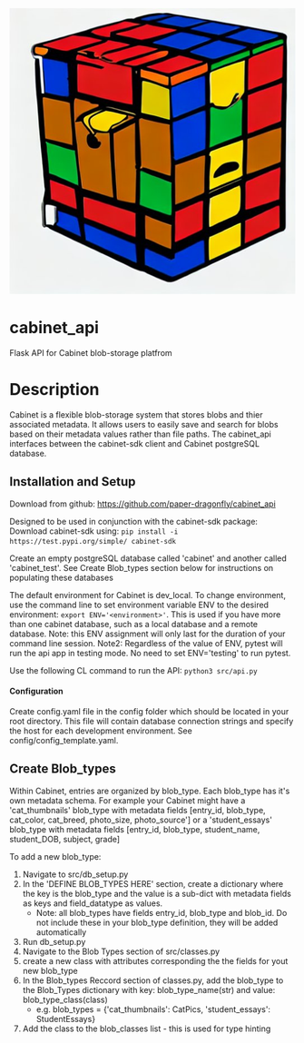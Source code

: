 ![Cabinet Logo](rubix2.jpeg)

# cabinet_api
Flask API for Cabinet blob-storage platfrom 

# Description 
Cabinet is a flexible blob-storage system that stores blobs and thier associated metadata. It allows users to easily save and search for blobs based on their metadata values rather than file paths. The cabinet_api interfaces between the cabinet-sdk client and Cabinet postgreSQL database. 


## Installation and Setup

Download from github: https://github.com/paper-dragonfly/cabinet_api

Designed to be used in conjunction with the cabinet-sdk package: Download cabinet-sdk using: ```pip install -i https://test.pypi.org/simple/ cabinet-sdk``` 

Create an empty postgreSQL database called 'cabinet' and another called 'cabinet_test'. See Create Blob_types section below for instructions on populating these databases

The default environment for Cabinet is dev_local. To change environment, use the command line to set environment variable ENV to the desired environment: ```export ENV='<environment>'```. This is used if you have more than one cabinet database, such as a local database and a remote database. 
Note: this ENV assignment will only last for the duration of your command line session. 
Note2: Regardless of the value of ENV, pytest will run the api app in testing mode. No need to set ENV='testing' to run pytest. 

Use the following CL command to run the API: ```python3 src/api.py```

#### Configuration
Create config.yaml file in the config folder which should be located in your root directory. This file will contain database connection strings and specify the host for each development environment. See config/config_template.yaml.


## Create Blob_types
Within Cabinet, entries are organized by blob_type. Each blob_type has it's own metadata schema. For example your Cabinet might have a 'cat_thumbnails' blob_type with metadata fields [entry_id, blob_type, cat_color, cat_breed, photo_size, photo_source'] or a 'student_essays' blob_type with metadata fields [entry_id, blob_type, student_name, student_DOB, subject, grade]

To add a new blob_type:
1. Navigate to src/db_setup.py 
2. In the 'DEFINE BLOB_TYPES HERE' section, create a dictionary where the key is the blob_type and the value is a sub-dict with metadata fields as keys and field_datatype as values. 
    * Note: all blob_types have fields entry_id, blob_type and blob_id. Do not include these in your blob_type definition, they will be added automatically 
3. Run db_setup.py 
4. Navigate to the Blob Types section of src/classes.py  
5. create a new class with attributes corresponding the the fields for yout new blob_type
6. In the Blob_types Reccord section of classes.py, add the blob_type to the Blob_Types dictionary with key: blob_type_name(str) and value: blob_type_class(class)  
    * e.g. blob_types = {'cat_thumbnails': CatPics, 'student_essays': StudentEssays}
7. Add the class to the blob_classes list - this is used for type hinting 



